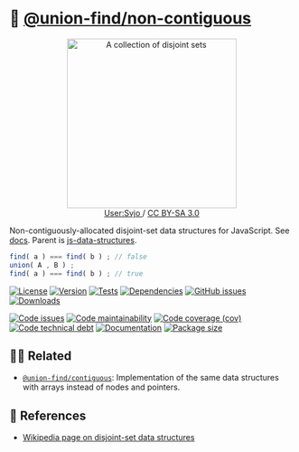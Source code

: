 :rice_ball: [@union-find/non-contiguous](https://union-find.github.io/non-contiguous)
==

<p align="center">
<a href="https://commons.wikimedia.org/wiki/File:Disjoint_sets.svg">
<img alt="A collection of disjoint sets" src="https://upload.wikimedia.org/wikipedia/commons/a/a9/Disjoint_sets.svg" width="300">
</a><br/>
<a href="https://commons.wikimedia.org/w/index.php?title=User:Svjo">
User:Svjo
</a>
/
<a href="https://creativecommons.org/licenses/by-sa/3.0">CC BY-SA 3.0</a>
</p>


Non-contiguously-allocated disjoint-set data structures for JavaScript.
See [docs](https://union-find.github.io/non-contiguous/index.html).
Parent is
[js-data-structures](https://github.com/make-github-pseudonymous-again/js-data-structures).

```js
find( a ) === find( b ) ; // false
union( A , B ) ;
find( a ) === find( b ) ; // true
```

[![License](https://img.shields.io/github/license/union-find/non-contiguous.svg)](https://raw.githubusercontent.com/union-find/non-contiguous/main/LICENSE)
[![Version](https://img.shields.io/npm/v/@union-find/non-contiguous.svg)](https://www.npmjs.org/package/@union-find/non-contiguous)
[![Tests](https://img.shields.io/github/workflow/status/union-find/non-contiguous/ci?event=push&label=tests)](https://github.com/union-find/non-contiguous/actions/workflows/ci.yml?query=branch:main)
[![Dependencies](https://img.shields.io/librariesio/github/union-find/non-contiguous.svg)](https://github.com/union-find/non-contiguous/network/dependencies)
[![GitHub issues](https://img.shields.io/github/issues/union-find/non-contiguous.svg)](https://github.com/union-find/non-contiguous/issues)
[![Downloads](https://img.shields.io/npm/dm/@union-find/non-contiguous.svg)](https://www.npmjs.org/package/@union-find/non-contiguous)

[![Code issues](https://img.shields.io/codeclimate/issues/union-find/non-contiguous.svg)](https://codeclimate.com/github/union-find/non-contiguous/issues)
[![Code maintainability](https://img.shields.io/codeclimate/maintainability/union-find/non-contiguous.svg)](https://codeclimate.com/github/union-find/non-contiguous/trends/churn)
[![Code coverage (cov)](https://img.shields.io/codecov/c/gh/union-find/non-contiguous/main.svg)](https://codecov.io/gh/union-find/non-contiguous)
[![Code technical debt](https://img.shields.io/codeclimate/tech-debt/union-find/non-contiguous.svg)](https://codeclimate.com/github/union-find/non-contiguous/trends/technical_debt)
[![Documentation](https://union-find.github.io/non-contiguous/badge.svg)](https://union-find.github.io/non-contiguous/source.html)
[![Package size](https://img.shields.io/bundlephobia/minzip/@union-find/non-contiguous)](https://bundlephobia.com/result?p=@union-find/non-contiguous)

## :dancing_women: Related

  - [`@union-find/contiguous`](https://github.com/union-find/contiguous):
    Implementation of the same data structures with arrays instead of nodes and
    pointers.

## :scroll: References

  - [Wikipedia page on disjoint-set data structures](https://en.wikipedia.org/wiki/Disjoint-set_data_structure)
